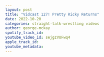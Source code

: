 ```yaml
---
layout: post
title: "Vidcast 127! Pretty Ricky Returns"
date: 2022-10-20
categories: straight-talk-wrestling videos
author: george-mckay
spotify_track_id: 
youtube_video_id: sejgzVUFwq4
apple_track_id: 
youtube_metadata: 
---
```

